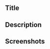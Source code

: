 ## Title
<!--
Great work!
Please add a short description of what you worked on and attach a screenshot with your work ( if possible ).
-->

## Description

<!--- Describe your changes in detail -->

## Screenshots

